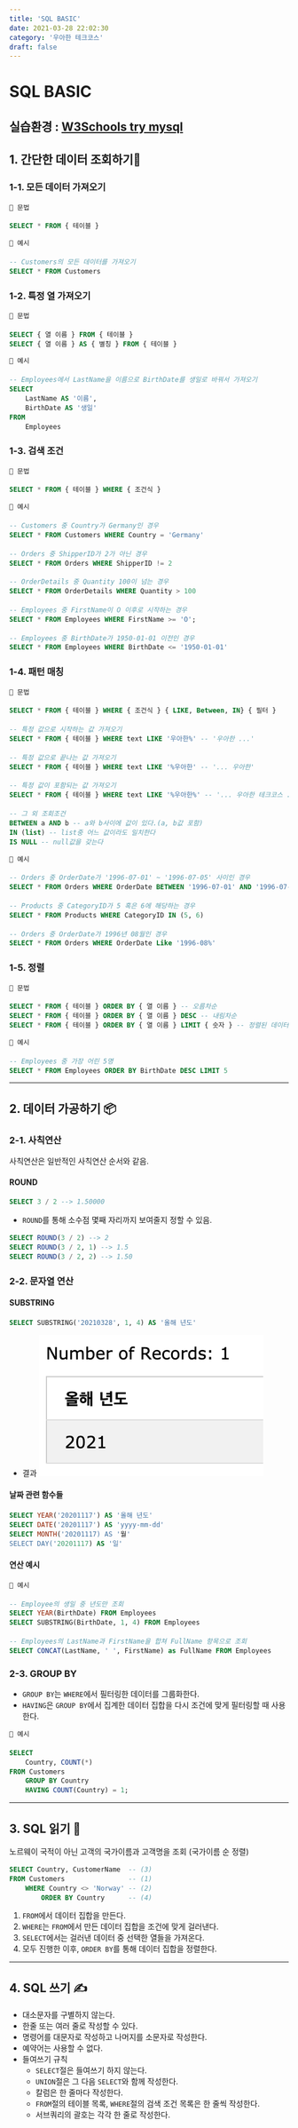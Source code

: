 ```yaml
---
title: 'SQL BASIC'
date: 2021-03-28 22:02:30
category: '우아한 테크코스'
draft: false
---
```


# SQL BASIC

## 실습환경 : [W3Schools try mysql](https://www.w3schools.com/sql/trymysql.asp?filename=trysql_func_mysql_concat)

## 1. 간단한 데이터 조회하기🔎

### 1-1. 모든 데이터 가져오기

```sql
🔎 문법

SELECT * FROM { 테이블 }
```

```sql
📝 예시

-- Customers의 모든 데이터를 가져오기
SELECT * FROM Customers
```

### 1-2. 특정 열 가져오기

```sql
🔎 문법

SELECT { 열 이름 } FROM { 테이블 }
SELECT { 열 이름 } AS { 별칭 } FROM { 테이블 }
```

```sql
📝 예시

-- Employees에서 LastName을 이름으로 BirthDate를 생일로 바꿔서 가져오기
SELECT
    LastName AS '이름',
    BirthDate AS '생일'
FROM
    Employees
```

### 1-3. 검색 조건

```sql
🔎 문법

SELECT * FROM { 테이블 } WHERE { 조건식 }
```

```sql
📝 예시

-- Customers 중 Country가 Germany인 경우
SELECT * FROM Customers WHERE Country = 'Germany'

-- Orders 중 ShipperID가 2가 아닌 경우
SELECT * FROM Orders WHERE ShipperID != 2

-- OrderDetails 중 Quantity 100이 넘는 경우
SELECT * FROM OrderDetails WHERE Quantity > 100

-- Employees 중 FirstName이 O 이후로 시작하는 경우
SELECT * FROM Employees WHERE FirstName >= 'O';

-- Employees 중 BirthDate가 1950-01-01 이전인 경우
SELECT * FROM Employees WHERE BirthDate <= '1950-01-01'
```

### 1-4. 패턴 매칭

```sql
🔎 문법

SELECT * FROM { 테이블 } WHERE { 조건식 } { LIKE, Between, IN} { 필터 }

-- 특정 값으로 시작하는 값 가져오기
SELECT * FROM { 테이블 } WHERE text LIKE '우아한%' -- '우아한 ...'

-- 특정 값으로 끝나는 값 가져오기
SELECT * FROM { 테이블 } WHERE text LIKE '%우아한' -- '... 우아한'

-- 특정 값이 포함되는 값 가져오기
SELECT * FROM { 테이블 } WHERE text LIKE '%우아한%' -- '... 우아한 테크코스 ...'

-- 그 외 조회조건
BETWEEN a AND b -- a와 b사이에 값이 있다.(a, b값 포함)
IN (list) -- list중 어느 값이라도 일치한다
IS NULL -- null값을 갖는다
```

```sql
📝 예시

-- Orders 중 OrderDate가 '1996-07-01' ~ '1996-07-05' 사이인 경우
SELECT * FROM Orders WHERE OrderDate BETWEEN '1996-07-01' AND '1996-07-05'

-- Products 중 CategoryID가 5 혹은 6에 해당하는 경우
SELECT * FROM Products WHERE CategoryID IN (5, 6)

-- Orders 중 OrderDate가 1996년 08월인 경우
SELECT * FROM Orders WHERE OrderDate Like '1996-08%'
```

### 1-5. 정렬

```sql
🔎 문법

SELECT * FROM { 테이블 } ORDER BY { 열 이름 } -- 오름차순
SELECT * FROM { 테이블 } ORDER BY { 열 이름 } DESC -- 내림차순
SELECT * FROM { 테이블 } ORDER BY { 열 이름 } LIMIT { 숫자 } -- 정렬된 데이터에서 숫자만큼만 가져오기
```

```sql
📝 예시

-- Employees 중 가장 어린 5명
SELECT * FROM Employees ORDER BY BirthDate DESC LIMIT 5
```

---

## 2. 데이터 가공하기 📦

### 2-1. 사칙연산

사칙연산은 일반적인 사칙연산 순서와 같음.

#### ROUND

```sql
SELECT 3 / 2 --> 1.50000
```

- `ROUND`를 통해 소수점 몇째 자리까지 보여줄지 정할 수 있음.

```sql
SELECT ROUND(3 / 2) --> 2
SELECT ROUND(3 / 2, 1) --> 1.5
SELECT ROUND(3 / 2, 2) --> 1.50
```

### 2-2. 문자열 연산

#### SUBSTRING

```sql
SELECT SUBSTRING('20210328', 1, 4) AS '올해 년도'
```

- 결과
  ![](./images/substring.png)

#### 날짜 관련 함수들

```sql
SELECT YEAR('20201117') AS '올해 년도'
SELECT DATE('20201117') AS 'yyyy-mm-dd'
SELECT MONTH('20201117) AS '월'
SELECT DAY('20201117) AS '일'
```

#### 연산 예시

```sql
📝 예시

-- Employee의 생일 중 년도만 조회
SELECT YEAR(BirthDate) FROM Employees
SELECT SUBSTRING(BirthDate, 1, 4) FROM Employees

-- Employees의 LastName과 FirstName을 합쳐 FullName 항목으로 조회
SELECT CONCAT(LastName, ' ', FirstName) as FullName FROM Employees
```

### 2-3. GROUP BY

- `GROUP BY`는 `WHERE`에서 필터링한 데이터를 그룹화한다.
- `HAVING`은 `GROUP BY`에서 집계한 데이터 집합을 다시 조건에 맞게 필터링할 때 사용한다.

```sql
📝 예시

SELECT
    Country, COUNT(*)
FROM Customers
    GROUP BY Country
    HAVING COUNT(Country) = 1;
```

---

## 3. SQL 읽기 📖

노르웨이 국적이 아닌 고객의 국가이름과 고객명을 조회 (국가이름 순 정렬)

```sql
SELECT Country, CustomerName  -- (3)
FROM Customers                -- (1)
    WHERE Country <> 'Norway' -- (2)
        ORDER BY Country      -- (4)
```

1. `FROM`에서 데이터 집합을 만든다.
2. `WHERE`는 `FROM`에서 만든 데이터 집합을 조건에 맞게 걸러낸다.
3. `SELECT`에서는 걸러낸 데이터 중 선택한 열들을 가져온다.
4. 모두 진행한 이후, `ORDER BY`를 통해 데이터 집합을 정렬한다.

---

## 4. SQL 쓰기 ✍️

- 대소문자를 구별하지 않는다.
- 한줄 또는 여러 줄로 작성할 수 있다.
- 명령어를 대문자로 작성하고 나머지를 소문자로 작성한다.
- 예약어는 사용할 수 없다.
- 들여쓰기 규칙
  - `SELECT`절은 들여쓰기 하지 않는다.
  - `UNION`절은 그 다음 `SELECT`와 함께 작성한다.
  - 칼럼은 한 줄마다 작성한다.
  - `FROM`절의 테이블 목록, `WHERE`절의 검색 조건 목록은 한 줄씩 작성한다.
  - 서브쿼리의 괄호는 각각 한 줄로 작성한다.
